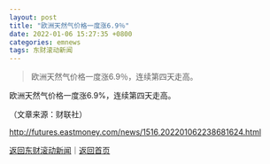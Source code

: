 ```yaml
---
layout: post
title: "欧洲天然气价格一度涨6.9％"
date: 2022-01-06 15:27:35 +0800
categories: emnews
tags: 东财滚动新闻
---
```

> 欧洲天然气价格一度涨6.9％，连续第四天走高。

<p>欧洲天然气价格一度涨6.9%，连续第四天走高。</p><p class="em_media">（文章来源：财联社）</p>

<http://futures.eastmoney.com/news/1516,202201062238681624.html>

[返回东财滚动新闻](//finews.withounder.com/emnews/)｜[返回首页](//finews.withounder.com/)